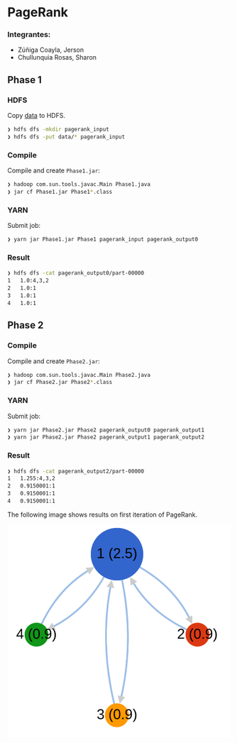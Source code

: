 # PageRank

### Integrantes:

- Zúñiga Coayla, Jerson
- Chullunquia Rosas, Sharon

## Phase 1

### HDFS

Copy [data](./data) to HDFS.

```sh
❯ hdfs dfs -mkdir pagerank_input
❯ hdfs dfs -put data/* pagerank_input
```

### Compile

Compile and create `Phase1.jar`:

```sh
❯ hadoop com.sun.tools.javac.Main Phase1.java
❯ jar cf Phase1.jar Phase1*.class
```

### YARN

Submit job:

```sh
❯ yarn jar Phase1.jar Phase1 pagerank_input pagerank_output0
```

### Result

```sh
❯ hdfs dfs -cat pagerank_output0/part-00000
1	1.0:4,3,2
2	1.0:1
3	1.0:1
4	1.0:1
```

## Phase 2

### Compile

Compile and create `Phase2.jar`:

```sh
❯ hadoop com.sun.tools.javac.Main Phase2.java
❯ jar cf Phase2.jar Phase2*.class
```

### YARN

Submit job:

```sh
❯ yarn jar Phase2.jar Phase2 pagerank_output0 pagerank_output1
❯ yarn jar Phase2.jar Phase2 pagerank_output1 pagerank_output2
```

### Result

```sh
❯ hdfs dfs -cat pagerank_output2/part-00000
1	1.255:4,3,2
2	0.9150001:1
3	0.9150001:1
4	0.9150001:1
```

The following image shows results on first iteration of PageRank.

![Nodes and weights on PR](./blob/result2.png)
